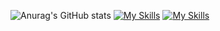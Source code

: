 ![Anurag's GitHub stats](https://github-readme-stats.vercel.app/api?username=Seketsu&theme=dark&show_icons=true)
[![My Skills](https://skillicons.dev/icons?i=js,html,css,discord,docker)](https://skillicons.dev)
[![My Skills](https://skillicons.dev/icons?i=python,vscode,git)](https://skillicons.dev)
